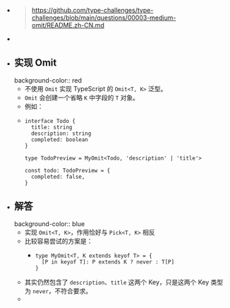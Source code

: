 - > https://github.com/type-challenges/type-challenges/blob/main/questions/00003-medium-omit/README.zh-CN.md
-
- ## 实现 Omit
  background-color:: red
	- 不使用 `Omit` 实现 TypeScript 的 `Omit<T, K>` 泛型。
	- `Omit` 会创建一个省略 `K` 中字段的 `T` 对象。
	- 例如：
	- ```
	  interface Todo {
	    title: string
	    description: string
	    completed: boolean
	  }
	  
	  type TodoPreview = MyOmit<Todo, 'description' | 'title'>
	  
	  const todo: TodoPreview = {
	    completed: false,
	  }
	  ```
- ## 解答
  background-color:: blue
	- 实现 `Omit<T, K>`，作用恰好与 `Pick<T, K>` 相反
	- 比较容易尝试的方案是：
		- ```
		  type MyOmit<T, K extends keyof T> = {
		    [P in keyof T]: P extends K ? never : T[P]
		  }
		  ```
	- 其实仍然包含了 `description`、`title` 这两个 Key，只是这两个 Key 类型为 `never`，不符合要求。
	-